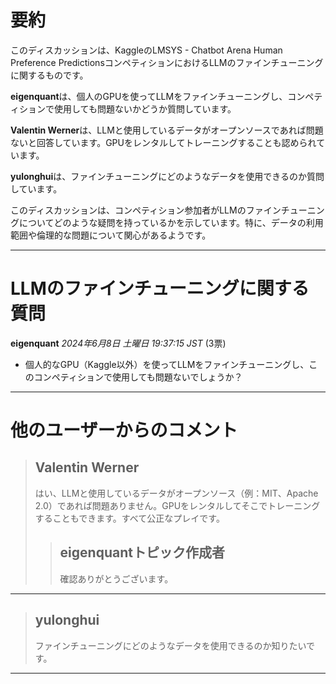 # 要約 
このディスカッションは、KaggleのLMSYS - Chatbot Arena Human Preference PredictionsコンペティションにおけるLLMのファインチューニングに関するものです。

**eigenquant**は、個人のGPUを使ってLLMをファインチューニングし、コンペティションで使用しても問題ないかどうか質問しています。

**Valentin Werner**は、LLMと使用しているデータがオープンソースであれば問題ないと回答しています。GPUをレンタルしてトレーニングすることも認められています。

**yulonghui**は、ファインチューニングにどのようなデータを使用できるのか質問しています。

このディスカッションは、コンペティション参加者がLLMのファインチューニングについてどのような疑問を持っているかを示しています。特に、データの利用範囲や倫理的な問題について関心があるようです。


---
# LLMのファインチューニングに関する質問

**eigenquant** *2024年6月8日 土曜日 19:37:15 JST* (3票)
- 個人的なGPU（Kaggle以外）を使ってLLMをファインチューニングし、このコンペティションで使用しても問題ないでしょうか？
---
# 他のユーザーからのコメント
> ## Valentin Werner
> 
> はい、LLMと使用しているデータがオープンソース（例：MIT、Apache 2.0）であれば問題ありません。GPUをレンタルしてそこでトレーニングすることもできます。すべて公正なプレイです。
> 
> 
> 
> > ## eigenquantトピック作成者
> > 
> > 確認ありがとうございます。
> > 
> > 
> > 
---
> ## yulonghui
> 
> ファインチューニングにどのようなデータを使用できるのか知りたいです。
> 
> 
> 
--- 

